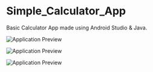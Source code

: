 # Simple_Calculator_App

Basic Calculator App made using Android Studio & Java.

![Application Preview](https://github.com/uveshm003/Java-100-days/blob/main/calc_1.jpeg)

![Application Preview](https://github.com/uveshm003/Java-100-days/blob/main/calc_2.jpeg)

![Application Preview](https://github.com/uveshm003/Java-100-days/blob/main/calc_3.jpeg)

